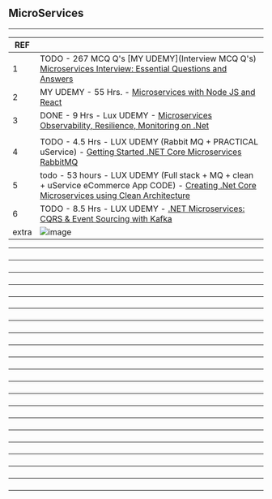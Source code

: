## MicroServices

---------------------------------------------
| REF | |
| - | - |
| 1 | TODO -  267 MCQ Q's [MY UDEMY](Interview MCQ Q's) [Microservices Interview: Essential Questions and Answers](https://www.udemy.com/course/microservices-interview-essential-questions-and-answers/) |
| 2 | MY UDEMY - 55 Hrs. - [Microservices with Node JS and React](https://www.udemy.com/course/microservices-with-node-js-and-react)|
| 3 | DONE - 9 Hrs - Lux UDEMY - [Microservices Observability, Resilience, Monitoring on .Net](https://www.udemy.com/course/microservices-observability-resilience-monitoring-on-net/) | 
|   |   |                                                                                   https://luxoft.udemy.com/course/microservices-observability-resilience-monitoring-on-net/  |
| 4 | TODO - 4.5 Hrs - LUX UDEMY (Rabbit MQ + PRACTICAL uService) - [Getting Started .NET Core Microservices RabbitMQ](https://luxoft.udemy.com/course/getting-started-net-core-microservices-rabbitmq) |
| 5 | todo - 53 hours - LUX UDEMY (Full stack + MQ + clean + uService eCommerce App CODE) - [Creating .Net Core Microservices using Clean Architecture](https://luxoft.udemy.com/course/creating-net-core-microservices-using-clean-architecture) |
| 6 | TODO - 8.5 Hrs - LUX UDEMY - [.NET Microservices: CQRS & Event Sourcing with Kafka](https://luxoft.udemy.com/course/net-microservices-cqrs-event-sourcing-with-kafka/learn) |
| extra | ![image](https://github.com/user-attachments/assets/a27840b7-39fa-40b8-ae79-f572b88c3308) |

---------------------------------------------
### 

---------------------------------------------
### 

---------------------------------------------
### 

---------------------------------------------
### 

---------------------------------------------
### 

---------------------------------------------
### 

---------------------------------------------
### 

---------------------------------------------
### 

---------------------------------------------
### 

---------------------------------------------
### 

---------------------------------------------
### 

---------------------------------------------
### 

---------------------------------------------
### 

---------------------------------------------
### 

---------------------------------------------
### 

---------------------------------------------
### 

---------------------------------------------
### 

---------------------------------------------
### 

---------------------------------------------
### 

---------------------------------------------
### 

---------------------------------------------
